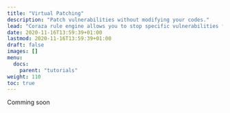 ```yaml
---
title: "Virtual Patching"
description: "Patch vulnerabilities without modifying your codes."
lead: "Coraza rule engine allows you to stop specific vulnerabilities for a single endpoint or stop many kinds of attacks with Core ruleset."
date: 2020-11-16T13:59:39+01:00
lastmod: 2020-11-16T13:59:39+01:00
draft: false
images: []
menu:
  docs:
    parent: "tutorials"
weight: 110
toc: true
---
```

Comming soon
<!--
### 1. Defining HTTP scope

- HTTP Method
- URL
- Content-Type
- Additional requirements
-->